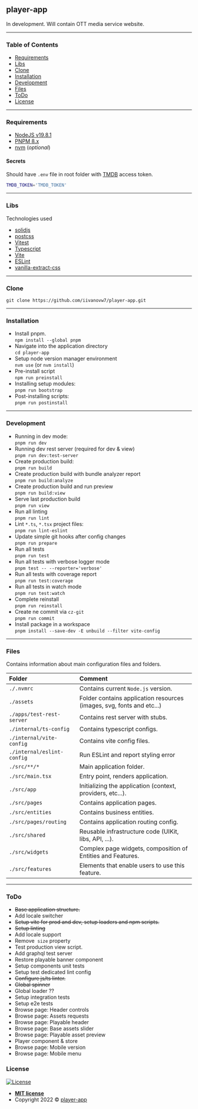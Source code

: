 ## player-app
In development.
Will contain OTT media service website.

---
### Table of Contents

- [Requirements](#requirements)
- [Libs](#libs)
- [Clone](#clone)
- [Installation](#installation)
- [Development](#development)
- [Files](#files)
- [ToDo](#todo)
- [License](#license)

---
### Requirements

- [NodeJS v19.8.1](https://nodejs.org/en/)
- [PNPM 8.x](https://pnpm.io/)
- [nvm](https://github.com/nvm-sh/nvm) (*optional*)

#### Secrets

Should have `.env` file in root folder with [TMDB](https://www.themoviedb.org/) access token.
```bash
TMDB_TOKEN='TMDB_TOKEN'
```

---
### Libs

Technologies used
- [solidjs](https://docs.solidjs.com)
- [postcss](https://github.com/postcss/postcss)
- [Vitest](https://vitest.dev/)
- [Typescript](https://www.typescriptlang.org/)
- [Vite](https://vitejs.dev/)
- [ESLint](https://eslint.org)
- [vanilla-extract-css](https://vanilla-extract.style/)

---
### Clone

`git clone https://github.com/iivanovw7/player-app.git` <br />

---
### Installation

- Install pnpm. <br />
  `npm install --global pnpm`
- Navigate into the application directory <br />
  `cd player-app` <br />
- Setup node version manager environment <br />
  `nvm use` (or `nvm install`)
- Pre-install script <br />
  `npm run preinstall` <br />
- Installing setup modules: <br />
  `pnpm run bootstrap` <br />
- Post-installing scripts: <br />
  `pnpm run postinstall` <br />

---
### Development

- Running in dev mode: <br />
  `pnpm run dev` <br />
- Running dev rest server (required for dev & view) <br />
  `pnpm run dev:test-server` <br />
- Create production build: <br />
  `pnpm run build` <br />
- Create production build with bundle analyzer report <br />
  `pnpm run build:analyze` <br />
- Create production build and run preview <br />
  `pnpm run build:view` <br />
- Serve last production build <br />
  `pnpm run view` <br />
- Run all linting <br />
  `pnpm run lint` <br />
- Lint `*.ts`, `*.tsx` project files: <br />
  `pnpm run lint-eslint` <br />
- Update simple git hooks after config changes <br />
  `pnpm run prepare` <br />
- Run all tests <br />
  `pnpm run test` <br />
- Run all tests with verbose logger mode <br />
  `pnpm test -- --reporter='verbose'` <br />
- Run all tests with coverage report <br />
  `pnpm run test:coverage` <br />
- Run all tests in watch mode <br />
  `pnpm run test:watch` <br />
- Complete reinstall <br />
  `pnpm run reinstall` <br />
- Create ne commit via `cz-git` <br />
  `pnpm run commit` <br />
- Install package in a workspace <br />
  `pnpm install --save-dev -E unbuild --filter vite-config` <br />

---
### Files

Contains information about main configuration files and folders.

| Folder                     | Comment                                                               |
|:---------------------------|:----------------------------------------------------------------------|
| `./.nvmrc`                 | Contains current `Node.js` version.                                   |
| `./assets`                 | Folder contains application resources (images, svg, fonts and etc...) |
| `./apps/test-rest-server`  | Contains rest server with stubs.                                      |
| `./internal/ts-config`     | Contains typescript configs.                                          |
| `./internal/vite-config`   | Contains vite config files.                                           |
| `./internal/eslint-config` | Run ESLint and report styling error                                   |
| `./src/**/*`               | Main application folder.                                              |
| `./src/main.tsx`           | Entry point, renders application.                                     |
| `./src/app`                | Initializing the application (context, providers, etc...).            |
| `./src/pages`              | Contains application pages.                                           |
| `./src/entities`           | Contains business entities.                                           |
| `./src/pages/routing`      | Contains application routing config.                                  |
| `./src/shared`             | Reusable infrastructure code (UIKit, libs, API, ...).                 |
| `./src/widgets`            | Complex page widgets, composition of Entities and Features.           |                        |
| `./src/features`           | Elements that enable users to use this feature.                       |

---
### ToDo
- ~~Base application structure.~~ <br/>
- Add locale switcher <br />
- ~~Setup vite for prod and dev, setup loaders and npm scripts.~~ <br/>
- ~~Setup linting~~ <br/>
- Add locale support <br />
- Remove <Img /> `size` property <br />
- Test production view script. <br/>
- Add graphql test server <br />
- Restore playable banner component <br />
- Setup components unit tests <br />
- Setup test dedicated lint config <br />
- ~~Configure js/ts linter.~~ <br/>
- ~~Global spinner~~ <br/>
- Global loader ?? <br/>
- Setup integration tests <br />
- Setup e2e tests <br />
- Browse page: Header controls <br/>
- Browse page: Assets requests <br/>
- Browse page: Playable header <br/>
- Browse page: Base assets slider <br/>
- Browse page: Playable asset preview <br/>
- Player component & store <br />
- Browse page: Mobile version <br />
- Browse page: Mobile menu <br />

### License
[![License](http://img.shields.io/:license-mit-blue.svg?style=flat-square)](http://badges.mit-license.org)

- **[MIT license](http://opensource.org/licenses/mit-license.php)**
- Copyright 2022 © <a href="https://github.com/iivanovw7/player-app" target="_blank">player-app</a>


